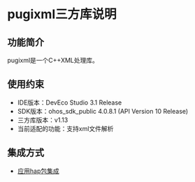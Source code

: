 # pugixml三方库说明

## 功能简介

pugixml是一个C++XML处理库。

## 使用约束

- IDE版本：DevEco Studio 3.1 Release
- SDK版本：ohos_sdk_public 4.0.8.1 (API Version 10 Release)
- 三方库版本：v1.13
- 当前适配的功能：支持xml文件解析

## 集成方式

- [应用hap包集成](docs/hap_integrate.md)
